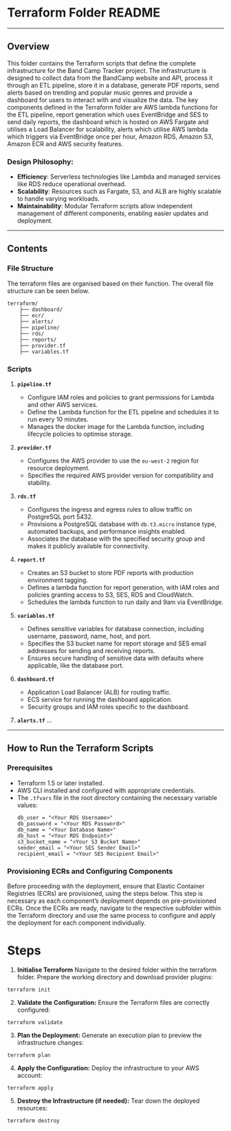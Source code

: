 # **Terraform Folder README**

---

## **Overview**

This folder contains the Terraform scripts that define the complete infrastructure for the Band Camp Tracker project. The infrastructure is designed to collect data from the BandCamp website and API, process it through an ETL pipeline, store it in a database, generate PDF reports, send alerts based on trending and popular music genres and provide a dashboard for users to interact with and visualize the data.
The key components defined in the Terraform folder are AWS lambda functions for the  ETL pipeline, report generation which uses EventBridge and SES to send daily reports, the dashboard which is hosted on AWS Fargate and utilises a Load Balancer for scalability, alerts which utilise AWS lambda which triggers via EventBridge once per hour, Amazon RDS, Amazon S3, Amazon ECR and AWS security features.
### Design Philosophy:
- **Efficiency**: Serverless technologies like Lambda and managed services like RDS reduce operational overhead.
- **Scalability**: Resources such as Fargate, S3, and ALB are highly scalable to handle varying workloads.
- **Maintainability**: Modular Terraform scripts allow independent management of different components, enabling easier updates and deployment.

---

## **Contents**

### **File Structure**
The terraform files are organised based on their function. The overall file structure can be seen below.
```
terraform/ 
    ├── dashboard/ 
    ├── ecr/  
    ├── alerts/
    ├── pipeline/
    ├── rds/
    ├── reports/
    ├── provider.tf
    ├── variables.tf
```

### **Scripts**
1. **`pipeline.tf`**
    - Configure IAM roles and policies to grant permissions for Lambda and other AWS services.
    - Define the Lambda function for the ETL pipeline and schedules it to run every 10 minutes.
    - Manages the docker image for the Lambda function, including lifecycle policies to optimise storage.

2. **`provider.tf`**
    - Configures the AWS provider to use the `eu-west-2` region for resource deployment.
    - Specifies the required AWS provider version for compatibility and stability.

3. **`rds.tf`**
    - Configures the ingress and egress rules to allow traffic on PostgreSQL port 5432.
    - Provisions a PostgreSQL database with `db.t3.micro` instance type, automated backups, and performance insights enabled.
    - Associates the database with the specified security group and makes it publicly available for connectivity.

4. **`report.tf`**
    - Creates an S3 bucket to store PDF reports with production environment tagging.
    - Defines a lambda function for report generation, with IAM roles and policies granting access to S3, SES, RDS and CloudWatch.
    - Schedules the lambda function to run daily and 9am via EventBridge.

5. **`variables.tf`**
    - Defines sensitive variables for database connection, including username, password, name, host, and port.
    - Specifies the S3 bucket name for report storage and SES email addresses for sending and receiving reports.
    - Ensures secure handling of sensitive data with defaults where applicable, like the database port.

6. **`dashboard.tf`**
    - Application Load Balancer (ALB) for routing traffic.
    - ECS service for running the dashboard application.
    - Security groups and IAM roles specific to the dashboard.

7. **`alerts.tf`**
    ...

---

## **How to Run the Terraform Scripts**

### **Prerequisites**
- Terraform 1.5 or later installed.
- AWS CLI installed and configured with appropriate credentials.
- The `.tfvars` file in the root directory containing the necessary variable values:
    ```
    db_user = "<Your RDS Username>"
    db_password = "<Your RDS Password>"
    db_name = "<Your Database Name>"
    db_host = "<Your RDS Endpoint>"
    s3_bucket_name = "<Your S3 Bucket Name>"
    sender_email = "<Your SES Sender Email>"
    recipient_email = "<Your SES Recipient Email>"
    ```

### **Provisioning ECRs and Configuring Components**
Before proceeding with the deployment, ensure that Elastic Container Registries (ECRs) are provisioned, using the steps below. This step is necessary as each component’s deployment depends on pre-provisioned ECRs. Once the ECRs are ready, navigate to the respective subfolder within the Terraform directory and use the same process to configure and apply the deployment for each component individually.

# **Steps**

1. **Initialise Terraform**
Navigate to the desired folder within the terraform folder.
Prepare the working directory and download provider plugins:
```
terraform init
```

2. **Validate the Configuration:**
Ensure the Terraform files are correctly configured:
```
terraform validate
```

3. **Plan the Deployment:**
Generate an execution plan to preview the infrastructure changes:
```
terraform plan
```

4. **Apply the Configuration:**
Deploy the infrastructure to your AWS account:
```
terraform apply
```

5. **Destroy the Infrastructure (if needed):**
Tear down the deployed resources:
```
terraform destroy
```